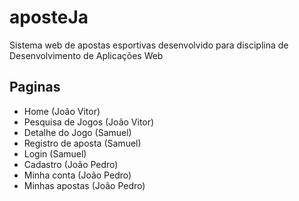 # aposteJa
Sistema web de apostas esportivas desenvolvido para disciplina de Desenvolvimento de Aplicações Web

## Paginas
- Home (João Vitor)
- Pesquisa de Jogos (João Vitor)
- Detalhe do Jogo (Samuel)  
- Registro de aposta (Samuel)  
- Login (Samuel)  
- Cadastro  (João Pedro)  
- Minha conta (João Pedro)  
- Minhas apostas (João Pedro)
